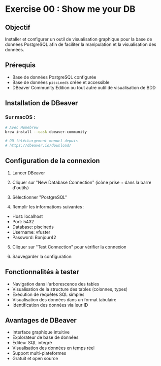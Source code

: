 # Exercise 00 : Show me your DB

## Objectif
Installer et configurer un outil de visualisation graphique pour la base de données PostgreSQL afin de faciliter la manipulation et la visualisation des données.

## Prérequis
- Base de données PostgreSQL configurée 
- Base de données `piscineds` créée et accessible
- DBeaver Community Edition ou tout autre outil de visualisation de BDD

## Installation de DBeaver

### Sur macOS :
```bash
# Avec Homebrew
brew install --cask dbeaver-community

# OU téléchargement manuel depuis
# https://dbeaver.io/download/
```

## Configuration de la connexion

1. Lancer DBeaver

2. Cliquer sur "New Database Connection" (icône prise + dans la barre d'outils)

3. Sélectionner "PostgreSQL"

4. Remplir les informations suivantes :

- Host: localhost
- Port: 5432
- Database: piscineds
- Username: vfuster
- Password: Bonjour42

5. Cliquer sur "Test Connection" pour vérifier la connexion

6. Sauvegarder la configuration

## Fonctionnalités à tester

- Navigation dans l'arborescence des tables
- Visualisation de la structure des tables (colonnes, types)
- Exécution de requêtes SQL simples
- Visualisation des données dans un format tabulaire
- Identification des données via leur ID

## Avantages de DBeaver

- Interface graphique intuitive
- Explorateur de base de données
- Éditeur SQL intégré
- Visualisation des données en temps réel
- Support multi-plateformes
- Gratuit et open source